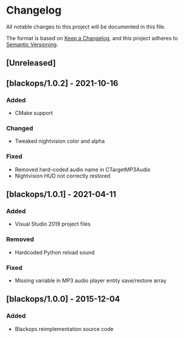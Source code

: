 # Changelog

All notable changes to this project will be documented in this file.

The format is based on [Keep a Changelog](https://keepachangelog.com/en/1.0.0/),
and this project adheres to [Semantic Versioning](https://semver.org/spec/v2.0.0.html).

## [Unreleased]

## [blackops/1.0.2] - 2021-10-16

### Added

- CMake support

### Changed

- Tweaked nightvision color and alpha

### Fixed

- Removed hard-coded audio name in CTargetMP3Audio
- Nightvision HUD not correctly restored

## [blackops/1.0.1] - 2021-04-11

### Added

- Visual Studio 2019 project files

### Removed

- Hardcoded Python reload sound

### Fixed

- Missing variable in MP3 audio player entity save/restore array

## [blackops/1.0.0] - 2015-12-04

### Added

- Blackops reimplementation source code
